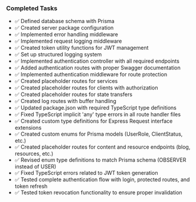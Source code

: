 ### Completed Tasks
- ✅ Defined database schema with Prisma
- ✅ Created server package configuration
- ✅ Implemented error handling middleware
- ✅ Implemented request logging middleware
- ✅ Created token utility functions for JWT management
- ✅ Set up structured logging system
- ✅ Implemented authentication controller with all required endpoints
- ✅ Added authentication routes with proper Swagger documentation
- ✅ Implemented authentication middleware for route protection
- ✅ Created placeholder routes for services
- ✅ Created placeholder routes for clients with authorization
- ✅ Created placeholder routes for state transfers
- ✅ Created log routes with buffer handling
- ✅ Updated package.json with required TypeScript type definitions
- ✅ Fixed TypeScript implicit 'any' type errors in all route handler files
- ✅ Created custom type definitions for Express Request interface extensions
- ✅ Created custom enums for Prisma models (UserRole, ClientStatus, etc.)
- ✅ Created placeholder routes for content and resource endpoints (blog, resources, etc.)
- ✅ Revised enum type definitions to match Prisma schema (OBSERVER instead of USER)
- ✅ Fixed TypeScript errors related to JWT token generation
- ✅ Tested complete authentication flow with login, protected routes, and token refresh
- ✅ Tested token revocation functionality to ensure proper invalidation